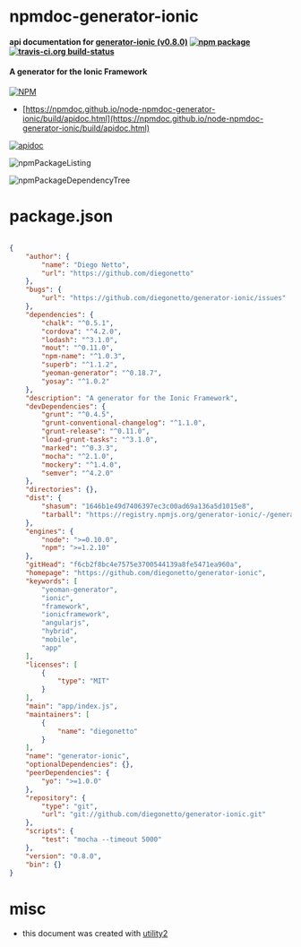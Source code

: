 # npmdoc-generator-ionic

#### api documentation for  [generator-ionic (v0.8.0)](https://github.com/diegonetto/generator-ionic)  [![npm package](https://img.shields.io/npm/v/npmdoc-generator-ionic.svg?style=flat-square)](https://www.npmjs.org/package/npmdoc-generator-ionic) [![travis-ci.org build-status](https://api.travis-ci.org/npmdoc/node-npmdoc-generator-ionic.svg)](https://travis-ci.org/npmdoc/node-npmdoc-generator-ionic)

#### A generator for the Ionic Framework

[![NPM](https://nodei.co/npm/generator-ionic.png?downloads=true&downloadRank=true&stars=true)](https://www.npmjs.com/package/generator-ionic)

- [https://npmdoc.github.io/node-npmdoc-generator-ionic/build/apidoc.html](https://npmdoc.github.io/node-npmdoc-generator-ionic/build/apidoc.html)

[![apidoc](https://npmdoc.github.io/node-npmdoc-generator-ionic/build/screenCapture.buildCi.browser.%252Ftmp%252Fbuild%252Fapidoc.html.png)](https://npmdoc.github.io/node-npmdoc-generator-ionic/build/apidoc.html)

![npmPackageListing](https://npmdoc.github.io/node-npmdoc-generator-ionic/build/screenCapture.npmPackageListing.svg)

![npmPackageDependencyTree](https://npmdoc.github.io/node-npmdoc-generator-ionic/build/screenCapture.npmPackageDependencyTree.svg)



# package.json

```json

{
    "author": {
        "name": "Diego Netto",
        "url": "https://github.com/diegonetto"
    },
    "bugs": {
        "url": "https://github.com/diegonetto/generator-ionic/issues"
    },
    "dependencies": {
        "chalk": "^0.5.1",
        "cordova": "^4.2.0",
        "lodash": "^3.1.0",
        "mout": "^0.11.0",
        "npm-name": "^1.0.3",
        "superb": "^1.1.2",
        "yeoman-generator": "^0.18.7",
        "yosay": "^1.0.2"
    },
    "description": "A generator for the Ionic Framework",
    "devDependencies": {
        "grunt": "^0.4.5",
        "grunt-conventional-changelog": "^1.1.0",
        "grunt-release": "^0.11.0",
        "load-grunt-tasks": "^3.1.0",
        "marked": "^0.3.3",
        "mocha": "^2.1.0",
        "mockery": "^1.4.0",
        "semver": "^4.2.0"
    },
    "directories": {},
    "dist": {
        "shasum": "1646b1e49d7406397ec3c00ad69a136a5d1015e8",
        "tarball": "https://registry.npmjs.org/generator-ionic/-/generator-ionic-0.8.0.tgz"
    },
    "engines": {
        "node": ">=0.10.0",
        "npm": ">=1.2.10"
    },
    "gitHead": "f6cb2f8bc4e7575e3700544139a8fe5471ea960a",
    "homepage": "https://github.com/diegonetto/generator-ionic",
    "keywords": [
        "yeoman-generator",
        "ionic",
        "framework",
        "ionicframework",
        "angularjs",
        "hybrid",
        "mobile",
        "app"
    ],
    "licenses": [
        {
            "type": "MIT"
        }
    ],
    "main": "app/index.js",
    "maintainers": [
        {
            "name": "diegonetto"
        }
    ],
    "name": "generator-ionic",
    "optionalDependencies": {},
    "peerDependencies": {
        "yo": ">=1.0.0"
    },
    "repository": {
        "type": "git",
        "url": "git://github.com/diegonetto/generator-ionic.git"
    },
    "scripts": {
        "test": "mocha --timeout 5000"
    },
    "version": "0.8.0",
    "bin": {}
}
```



# misc
- this document was created with [utility2](https://github.com/kaizhu256/node-utility2)
